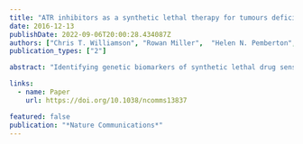 ```yaml
---
title: "ATR inhibitors as a synthetic lethal therapy for tumours deficient in ARID1A"
date: 2016-12-13
publishDate: 2022-09-06T20:00:28.434087Z
authors: ["Chris T. Williamson", "Rowan Miller",  "Helen N. Pemberton", "Samuel E. Jones", "James Campbell", "Asha Konde", "Nicholas Badham", "Rumana Rafiq", "Rachel Brough", "Aditi Gulati",     "Colm J. Ryan", "Andrew R. Reynolds", "others"]
publication_types: ["2"]

abstract: "Identifying genetic biomarkers of synthetic lethal drug sensitivity effects provides one approach to the development of targeted cancer therapies. Mutations in ARID1A represent one of the most common molecular alterations in human cancer, but therapeutic approaches that target these defects are not yet clinically available. We demonstrate that defects in ARID1A sensitize tumour cells to clinical inhibitors of the DNA damage checkpoint kinase, ATR, both in vitro and in vivo. Mechanistically, ARID1A deficiency results in topoisomerase 2A and cell cycle defects, which cause an increased reliance on ATR checkpoint activity. In ARID1A mutant tumour cells, inhibition of ATR triggers premature mitotic entry, genomic instability and apoptosis. The data presented here provide the pre-clinical and mechanistic rationale for assessing ARID1A defects as a biomarker of single-agent ATR inhibitor response and represents a novel synthetic lethal approach to targeting tumour cells."

links:
  - name: Paper
    url: https://doi.org/10.1038/ncomms13837

featured: false
publication: "*Nature Communications*"
---
```


